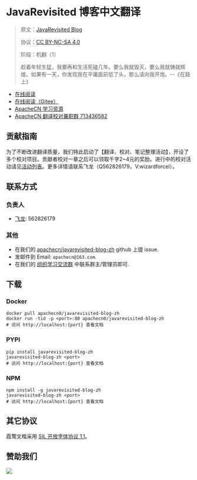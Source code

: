 <!--
    需要填充的占位符：
    
    README.md
    
        JavaRevisited 博客中文翻译：文档中文名
        JavaRevisited Blog：文档英文名
        https://medium.com/javarevisited：文档原始链接
        jrev：域名前缀
        飞龙：负责人名称
        wizardforcel：负责人 Github 用户名
        562826179：负责人 QQ
        javarevisited-blog-zh：ApacheCN 的 Github 仓库名称
        javarevisited-blog-zh：DockerHub 仓库名称
        javarevisited-blog-zh：PYPI 包名称
        javarevisited-blog-zh：NPM 包名称
    
    CNAME
    
        jrev：域名前缀

    index.html
    
        JavaRevisited 博客中文翻译：文档中文名
        rgba(0, 177, 89, 1)：显示颜色
        javarevisited-blog-zh：ApacheCN 的 Github 仓库名称

    asset/docsify-apachecn-footer.js
    
        javarevisited-blog-zh：ApacheCN 的 Github 仓库名称
-->

# JavaRevisited 博客中文翻译

> 原文：[JavaRevisited Blog](https://medium.com/javarevisited)
> 
> 协议：[CC BY-NC-SA 4.0](http://creativecommons.org/licenses/by-nc-sa/4.0/)
> 
> 阶段：机翻（1）
> 
> 趁着年轻生猛，我要再和生活死磕几年。要么我就毁灭，要么我就铸就辉煌。如果有一天，你发现我在平庸面前低了头，那么请向我开炮。--《在路上》

* [在线阅读](https://jrev.apachecn.org)
* [在线阅读（Gitee）](https://apachecn.gitee.io/doc-template/)
* [ApacheCN 学习资源](http://docs.apachecn.org/)
* [ApacheCN 翻译校对兼职群 713436582](https://jq.qq.com/?_wv=1027&k=VSNtgpjb)

## 贡献指南

为了不断改进翻译质量，我们特此启动了【翻译、校对、笔记整理活动】，开设了多个校对项目。贡献者校对一章之后可以领取千字2\~4元的奖励。进行中的校对活动请见[活动列表](https://home.apachecn.org/#/docs/activity/docs-activity)。更多详情请联系飞龙（Q562826179，V:wizardforcel）。

## 联系方式

### 负责人

* [飞龙](https://github.com/wizardforcel): 562826179

### 其他

*   在我们的 [apachecn/javarevisited-blog-zh](https://github.com/apachecn/javarevisited-blog-zh) github 上提 issue.
*   发邮件到 Email: `apachecn@163.com`.
*   在我们的 [组织学习交流群](https://www.apachecn.org/#/docs/join) 中联系群主/管理员即可.

## 下载

### Docker

```
docker pull apachecn0/javarevisited-blog-zh
docker run -tid -p <port>:80 apachecn0/javarevisited-blog-zh
# 访问 http://localhost:{port} 查看文档
```

### PYPI

```
pip install javarevisited-blog-zh
javarevisited-blog-zh <port>
# 访问 http://localhost:{port} 查看文档
```

### NPM

```
npm install -g javarevisited-blog-zh
javarevisited-blog-zh <port>
# 访问 http://localhost:{port} 查看文档
```

## 其它协议

霞鹜文楷采用 [SIL 开放字体协议 1.1](https://github.com/lxgw/LxgwWenKai/blob/main/SIL_Open_Font_License_1.1.txt)。

## 赞助我们

![](http://data.apachecn.org/img/about/donate.jpg)
